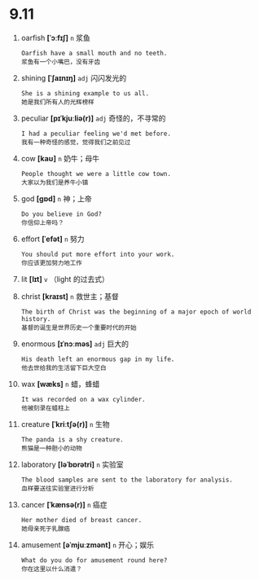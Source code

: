 # 9.11









1. oarfish **[ˈɔːfɪʃ]** `n` 浆鱼
    ```
    Oarfish have a small mouth and no teeth.
    浆鱼有一个小嘴巴，没有牙齿
    ```

2. shining **[ˈʃaɪnɪŋ]** `adj` 闪闪发光的
    ```
    She is a shining example to us all.
    她是我们所有人的光辉榜样
    ```

3. peculiar **[pɪˈkjuːliə(r)]** `adj` 奇怪的，不寻常的
    ```
    I had a peculiar feeling we'd met before.
    我有一种奇怪的感觉，觉得我们之前见过
    ```

4. cow **[kaʊ]** `n` 奶牛；母牛
    ```
    People thought we were a little cow town.
    大家以为我们是养牛小镇
    ```

5. god **[ɡɒd]** `n` 神；上帝
    ```
    Do you believe in God?
    你信仰上帝吗？
    ```

6. effort **[ˈefət]** `n` 努力
    ```
    You should put more effort into your work.
    你应该更加努力地工作
    ```

7. lit **[lɪt]** `v` （light 的过去式）

8. christ **[kraɪst]** `n` 救世主；基督
    ```
    The birth of Christ was the beginning of a major epoch of world history.
    基督的诞生是世界历史一个重要时代的开始
    ```

9. enormous **[ɪˈnɔːməs]** `adj` 巨大的
    ```
    His death left an enormous gap in my life.
    他去世给我的生活留下巨大空白
    ```

10. wax **[wæks]** `n` 蜡，蜂蜡
    ```
    It was recorded on a wax cylinder.
    他被刻录在蜡柱上
    ```

11. creature **[ˈkriːtʃə(r)]** `n` 生物
    ```
    The panda is a shy creature.
    熊猫是一种胆小的动物
    ```

12. laboratory **[ləˈbɒrətri]** `n` 实验室
    ```
    The blood samples are sent to the laboratory for analysis.
    血样要送往实验室进行分析
    ```

13. cancer **[ˈkænsə(r)]** `n` 癌症
    ```
    Her mother died of breast cancer.
    她母亲死于乳腺癌
    ```

14. amusement **[əˈmjuːzmənt]** `n` 开心；娱乐
    ```
    What do you do for amusement round here?
    你在这里以什么消遣？
    ```
